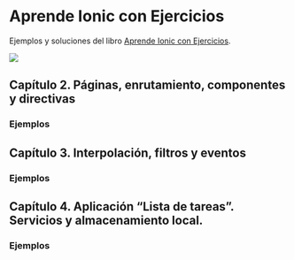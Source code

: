 # Aprende Ionic con Ejercicios

Ejemplos y soluciones del libro [Aprende Ionic con Ejercicios](https://leanpub.com/aprendeionic).

<img src="aprendeionicconejercicios400.png">

## Capítulo 2. Páginas, enrutamiento, componentes y directivas

### Ejemplos

## Capítulo 3. Interpolación, filtros y eventos

### Ejemplos

## Capítulo 4. Aplicación “Lista de tareas”. Servicios y almacenamiento local.

### Ejemplos
